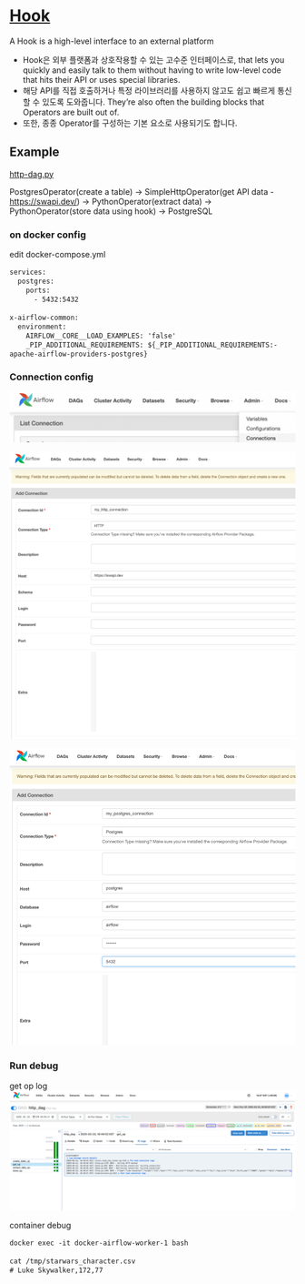 
# [Hook](https://airflow.apache.org/docs/apache-airflow/stable/authoring-and-scheduling/connections.html#hooks)

A Hook is a high-level interface to an external platform  
- Hook은 외부 플랫폼과 상호작용할 수 있는 고수준 인터페이스로,
that lets you quickly and easily talk to them without having to write low-level code that hits their API or uses special libraries.  
- 해당 API를 직접 호출하거나 특정 라이브러리를 사용하지 않고도 쉽고 빠르게 통신할 수 있도록 도와줍니다.
They’re also often the building blocks that Operators are built out of.
- 또한, 종종 Operator를 구성하는 기본 요소로 사용되기도 합니다.

## Example

[http-dag.py](../install/docker/dags/http-dag.py)

PostgresOperator(create a table) -> SimpleHttpOperator(get API data - https://swapi.dev/) -> PythonOperator(extract data) -> PythonOperator(store data using hook) -> PostgreSQL

### on docker config

edit docker-compose.yml
```
services:
  postgres:
    ports:
      - 5432:5432

x-airflow-common:
  environment:
    AIRFLOW__CORE__LOAD_EXAMPLES: 'false'
    _PIP_ADDITIONAL_REQUIREMENTS: ${_PIP_ADDITIONAL_REQUIREMENTS:- apache-airflow-providers-postgres}
```
 
### Connection config

![admin connection](./img/airflow_admin_connection.png)

![my_http_connection](./img/hook-my_http_connection.png)

![my_postgres_connection](./img/hook-my_postgres_connection.png)

### Run debug

get op log
![get op log](./img/hook-get_op_log.png)

container debug

```
docker exec -it docker-airflow-worker-1 bash

cat /tmp/starwars_character.csv
# Luke Skywalker,172,77
```
